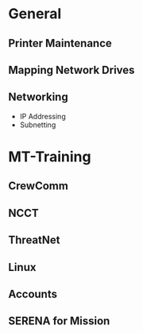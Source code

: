 # General
## Printer Maintenance
## Mapping Network Drives
## Networking
* IP Addressing
* Subnetting
# MT-Training
## CrewComm
## NCCT
## ThreatNet
## Linux
## Accounts
## SERENA for Mission
